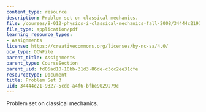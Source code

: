 ```yaml
---
content_type: resource
description: Problem set on classical mechanics.
file: /courses/8-012-physics-i-classical-mechanics-fall-2008/34444c2193275cdea4f6bfbe9029279c_ps3.pdf
file_type: application/pdf
learning_resource_types:
- Assignments
license: https://creativecommons.org/licenses/by-nc-sa/4.0/
ocw_type: OCWFile
parent_title: Assignments
parent_type: CourseSection
parent_uid: fd05ad10-10bb-31d3-86de-c3cc2ee31cfe
resourcetype: Document
title: Problem Set 3
uid: 34444c21-9327-5cde-a4f6-bfbe9029279c
---
```

Problem set on classical mechanics.
